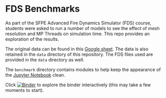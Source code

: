 # FDS Benchmarks

As part of the SFPE Advanced Fire Dynamics Simulator (FDS) course, students were asked to run a number of models to see the effect of mesh resolution and MP Threads on simulation time.
This repo provides an exploration of the results.

The original data can be found in this [Google sheet](https://docs.google.com/spreadsheets/d/1RgDj0EAtFC8vVzdeue0ylMd3vPxi-Oxj43dIZpr__Sk/).
The data is also retained in the `data` directory of this repository.
The FDS files used are provided in the `data` directory as well.

The `benchmark` directory contains modules to help keep the appearance of the [Jupyter Notebook](https://jupyter.org/) clean.

Click [![Binder](https://mybinder.org/badge_logo.svg)](https://mybinder.org/v2/gh/briancohan/fds_benchmarks/HEAD?filepath=Explore.ipynb) to explore the binder interactively (this may take a few moments to start).
